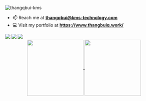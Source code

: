 <p align="left"> <img src="https://komarev.com/ghpvc/?username=thangqbui-kms&label=Profile%20views&color=0e75b6&style=flat" alt="thangqbui-kms" /> </p>

- 📫 Reach me at **thangqbui@kms-technology.com**
- 💻 Visit my portfolio at **https://www.thangbuiq.work/**

<div> <a href="https://www.linkedin.com/in/thangbuiq" target="_blank"><img src="https://img.shields.io/badge/LinkedIn-0077B5?style=for-the-badge&logo=linkedin&logoColor=white" target="_blank"></a>
<a href="https://github.com/thangbuiq" target="_blank"><img src="https://img.shields.io/badge/GitHub-100000?style=for-the-badge&logo=github&logoColor=white" target="_blank"></a>
<a href = "mailto:thangqbui@kms-technology.com"><img src="https://img.shields.io/badge/-Gmail-%23333?style=for-the-badge&logo=gmail&logoColor=white" target="_blank"></a>

<div align="center">
<a href="https://github.com/thangbuiq">
<img align="center" src="http://github-profile-summary-cards.vercel.app/api/cards/productive-time?username=thangqbui-kms&theme=2077" height="180em" />
<img align="center" src="http://github-profile-summary-cards.vercel.app/api/cards/profile-details?username=thangqbui-kms&theme=react" height="180em" />
</div>
